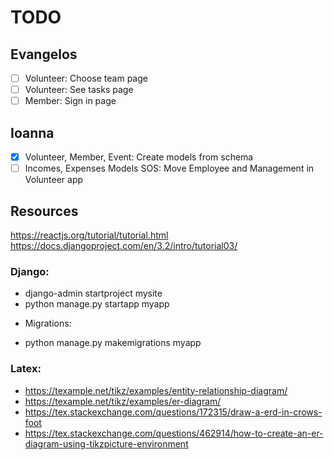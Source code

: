 # TODO

## Evangelos
- [ ] Volunteer: Choose team page
- [ ] Volunteer: See tasks page
- [ ] Member: Sign in page

## Ioanna
- [X] Volunteer, Member, Event: Create models from schema
- [ ] Incomes, Expenses Models
SOS: Move Employee and Management in Volunteer app

## Resources

https://reactjs.org/tutorial/tutorial.html
https://docs.djangoproject.com/en/3.2/intro/tutorial03/

### Django:

* django-admin startproject mysite
* python manage.py startapp myapp

- Migrations:

* python manage.py makemigrations myapp

### Latex:

* https://texample.net/tikz/examples/entity-relationship-diagram/
* https://texample.net/tikz/examples/er-diagram/
* https://tex.stackexchange.com/questions/172315/draw-a-erd-in-crows-foot
* https://tex.stackexchange.com/questions/462914/how-to-create-an-er-diagram-using-tikzpicture-environment
